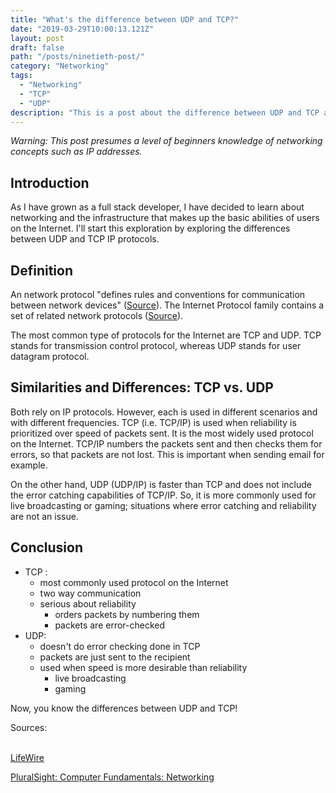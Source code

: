 ```yaml
---
title: "What's the difference between UDP and TCP?"
date: "2019-03-29T10:00:13.121Z"
layout: post
draft: false
path: "/posts/ninetieth-post/"
category: "Networking"
tags:
  - "Networking"
  - "TCP"
  - "UDP"
description: "This is a post about the difference between UDP and TCP and use cases for them both."
---
```


<em>Warning: This post presumes a level of beginners knowledge of networking concepts such as IP addresses. </em>

## Introduction 

As I have grown as a full stack developer, I have decided to learn about networking and the infrastructure that makes up the basic abilities of users on the Internet. I'll start this exploration by exploring the differences between UDP and TCP IP protocols. 

## Definition 

An network protocol "defines rules and conventions for communication between network devices" (<a href="https://www.lifewire.com/definition-of-protocol-network-817949">Source</a>). The Internet Protocol family contains a set of related network protocols (<a href="https://www.lifewire.com/definition-of-protocol-network-817949">Source</a>). 

The most common type of protocols for the Internet are TCP and UDP. 
TCP stands for transmission control protocol, whereas UDP stands for user datagram protocol.  

## Similarities and Differences: TCP vs. UDP

Both rely on IP protocols. However, each is used in different scenarios and with different frequencies. TCP (i.e. TCP/IP) is used when reliability is prioritized over speed of packets sent. It is the most widely used protocol on the Internet. TCP/IP numbers the packets sent and then checks them for errors, so that packets are not lost. This is important when sending email for example.

On the other hand, UDP (UDP/IP) is faster than TCP and does not include the error catching capabilities of TCP/IP. So, it is more commonly used for live broadcasting or gaming; situations where error catching and reliability are not an issue. 

## Conclusion

- TCP :
    + most commonly used protocol on the Internet
    + two way communication
    + serious about reliability
        * orders packets by numbering them
        * packets are error-checked
- UDP:
    + doesn't do error checking done in TCP
    + packets are just sent to the recipient
    + used when speed is more desirable than reliability
        * live broadcasting
        * gaming

Now, you know the differences between UDP and TCP! 

Sources: <br/><br/>

<a href="https://www.lifewire.com/definition-of-protocol-network-817949">LifeWire</a><br/>

<a href="https://app.pluralsight.com/player?course=computer-fundamentals-networking&author=vlad-catrinescu&name=bd53a2bc-6df3-4d16-a399-416c39ce65f7&clip=4&mode=live">PluralSight: Computer Fundamentals: Networking</a>



